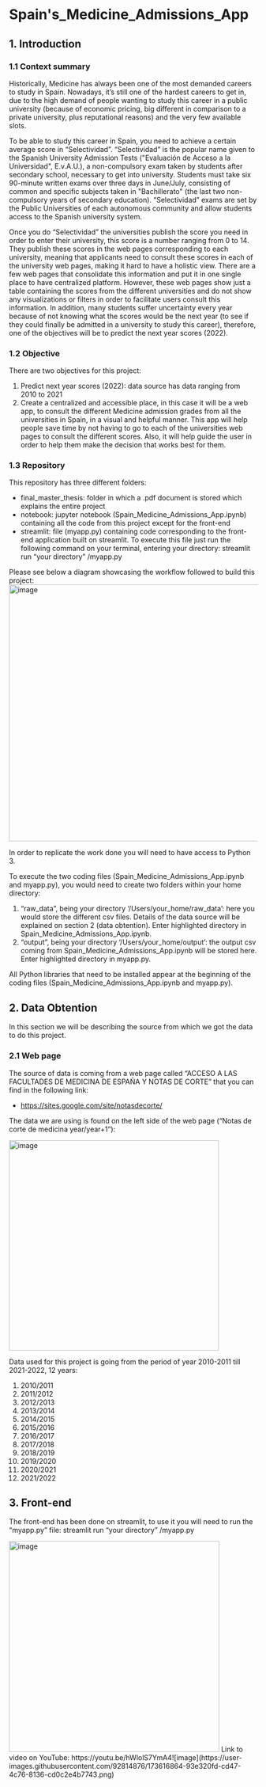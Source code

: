 # Spain's_Medicine_Admissions_App

## 1. Introduction
### 1.1 Context summary
Historically, Medicine has always been one of the most demanded careers to study in Spain. Nowadays, it’s still one of the hardest careers to get in, due to the high demand of people wanting to study this career in a public university (because of economic pricing, big different in comparison to a private university, plus reputational reasons) and the very few available slots.

To be able to study this career in Spain, you need to achieve a certain average score in “Selectividad”. “Selectividad” is the popular name given to the Spanish University Admission Tests ("Evaluación de Acceso a la Universidad", E.v.A.U.), a non-compulsory exam taken by students after secondary school, necessary to get into university. Students must take six 90-minute written exams over three days in June/July, consisting of common and specific subjects taken in "Bachillerato" (the last two non-compulsory years of secondary education). “Selectividad” exams are set by the Public Universities of each autonomous community and allow students access to the Spanish university system.

Once you do “Selectividad” the universities publish the score you need in order to enter their university, this score is a number ranging from 0 to 14. They publish these scores in the web pages corresponding to each university, meaning that applicants need to consult these scores in each of the university web pages, making it hard to have a holistic view. There are a few web pages that consolidate this information and put it in one single place to have centralized platform. However, these web pages show just a table containing the scores from the different universities and do not show any visualizations or filters in order to facilitate users consult this information. In addition, many students suffer uncertainty every year because of not knowing what the scores would be the next year (to see if they could finally be admitted in a university to study this career), therefore, one of the objectives will be to predict the next year scores (2022).

### 1.2 Objective
There are two objectives for this project:
1)	Predict next year scores (2022): data source has data ranging from 2010 to 2021
2)	Create a centralized and accessible place, in this case it will be a web app, to consult the different Medicine admission grades from all the universities in Spain, in a visual and helpful manner. This app will help people save time by not having to go to each of the universities web pages to consult the different scores. Also, it will help guide the user in order to help them make the decision that works best for them.

### 1.3 Repository
This repository has three different folders:
-	final_master_thesis: folder in which a .pdf document is stored which explains the entire project
-	notebook: jupyter notebook (Spain_Medicine_Admissions_App.ipynb) containing all the code from this project except for the front-end
-	streamlit: file (myapp.py) containing code corresponding to the front-end application built on streamlit. To execute this file just run the following command on your terminal, entering your directory: streamlit run “your directory” /myapp.py

Please see below a diagram showcasing the workflow followed to build this project:
<img width="519" alt="image" src="https://user-images.githubusercontent.com/92814876/173615749-e047e1e9-c976-40e8-a106-88c468787b48.png">

In order to replicate the work done you will need to have access to Python 3.

To execute the two coding files (Spain_Medicine_Admissions_App.ipynb and myapp.py), you would need to create two folders within your home directory:
1)	 “raw_data”, being your directory ‘/Users/your_home/raw_data’: here you would store the different csv files. Details of the data source will be explained on section 2 (data obtention). Enter highlighted directory in Spain_Medicine_Admissions_App.ipynb.
2)	“output”, being your directory ‘/Users/your_home/output’: the output csv coming from 
Spain_Medicine_Admissions_App.ipynb will be stored here. Enter highlighted directory in myapp.py.

All Python libraries that need to be installed appear at the beginning of the coding files (Spain_Medicine_Admissions_App.ipynb and myapp.py).

## 2. Data Obtention
In this section we will be describing the source from which we got the data to do this project.
### 2.1 Web page
The source of data is coming from a web page called “ACCESO A LAS FACULTADES DE MEDICINA DE ESPAÑA Y NOTAS DE CORTE” that you can find in the following link:
-	https://sites.google.com/site/notasdecorte/

The data we are using is found on the left side of the web page (“Notas de corte de medicina year/year+1”):

<img width="425" alt="image" src="https://user-images.githubusercontent.com/92814876/173616174-85433f2e-8a98-4624-80e5-1cb02887555b.png">


Data used for this project is going from the period of year 2010-2011 till 2021-2022, 12 years:
1)	2010/2011
2)	2011/2012
3)	2012/2013
4)	2013/2014
5)	2014/2015
6)	2015/2016
7)	2016/2017
8)	2017/2018
9)	2018/2019
10)	2019/2020
11)	2020/2021
12)	2021/2022


## 3. Front-end
The front-end has been done on streamlit, to use it you will need to run the “myapp.py” file: streamlit run “your directory” /myapp.py

<img width="426" alt="image" src="https://user-images.githubusercontent.com/92814876/173616829-c23bbf49-d4ce-4776-97f5-7b10b17e3b1c.png">
Link to video on YouTube: https://youtu.be/hWlolS7YmA4![image](https://user-images.githubusercontent.com/92814876/173616864-93e320fd-cd47-4c76-8136-cd0c2e4b7743.png)
